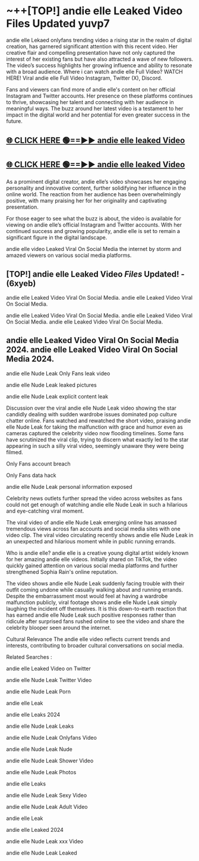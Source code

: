 # ~++[TOP!] andie elle Leaked Video Files Updated yuvp7

 andie elle Lekaed onlyfans trending video a rising star in the realm of digital creation, has garnered significant attention with this recent video. Her creative flair and compelling presentation have not only captured the interest of her existing fans but have also attracted a wave of new followers. The video’s success highlights her growing influence and ability to resonate with a broad audience.
Where i can watch  andie elle Full Video? WATCH HERE! Viral  andie elle Full Video Instagram, Twitter (X), Discord.


Fans and viewers can find more of  andie elle's content on her official Instagram and Twitter accounts. Her presence on these platforms continues to thrive, showcasing her talent and connecting with her audience in meaningful ways. The buzz around her latest video is a testament to her impact in the digital world and her potential for even greater success in the future.


## [🌐 CLICK HERE 🟢==►►  andie elle leaked Video ](https://onlyclips.site?title=andie_elle&ref=git)

## [🌐 CLICK HERE 🟢==►►  andie elle leaked Video ](https://onlyclips.site?title=andie_elle&ref=git)


As a prominent digital creator,  andie elle’s video showcases her engaging personality and innovative content, further solidifying her influence in the online world. The reaction from her audience has been overwhelmingly positive, with many praising her for her originality and captivating presentation.

For those eager to see what the buzz is about, the video is available for viewing on  andie elle’s official Instagram and Twitter accounts. With her continued success and growing popularity,  andie elle is set to remain a significant figure in the digital landscape.


  andie elle video Leaked Viral On Social Media the internet by storm and amazed viewers on various social media platforms.


## [TOP!]  andie elle Leaked Video *Files* Updated! - (6xyeb) 

 andie elle Leaked Video Viral On Social Media. andie elle Leaked Video Viral On Social Media.

 andie elle Leaked Video Viral On Social Media. andie elle Leaked Video Viral On Social Media. andie elle Leaked Video Viral On Social Media.


##  andie elle Leaked Video Viral On Social Media 2024. andie elle Leaked Video Viral On Social Media 2024.
 andie elle Nude Leak Only Fans leak video

 andie elle Nude Leak leaked pictures

 andie elle Nude Leak explicit content leak

Discussion over the viral  andie elle Nude Leak video showing the star candidly dealing with sudden wardrobe issues dominated pop culture chatter online. Fans watched and rewatched the short video, praising  andie elle Nude Leak for taking the malfunction with grace and humor even as cameras captured the celebrity video now flooding timelines. Some fans have scrutinized the viral clip, trying to discern what exactly led to the star appearing in such a silly viral video, seemingly unaware they were being filmed.


Only Fans account breach

Only Fans data hack

 andie elle Nude Leak personal information exposed

Celebrity news outlets further spread the video across websites as fans could not get enough of watching  andie elle Nude Leak in such a hilarious and eye-catching viral moment.


The viral video of  andie elle Nude Leak emerging online has amassed tremendous views across fan accounts and social media sites with one video clip. The viral video circulating recently shows  andie elle Nude Leak in an unexpected and hilarious moment while in public running errands.


Who is  andie elle?  andie elle is a creative young digital artist widely known for her amazing  andie elle videos. Initially shared on TikTok, the video quickly gained attention on various social media platforms and further strengthened Sophia Rain's online reputation.

The video shows  andie elle Nude Leak suddenly facing trouble with their outfit coming undone while casually walking about and running errands. Despite the embarrassment most would feel at having a wardrobe malfunction publicly, viral footage shows  andie elle Nude Leak simply laughing the incident off themselves. It is this down-to-earth reaction that has earned  andie elle Nude Leak such positive responses rather than ridicule after surprised fans rushed online to see the video and share the celebrity blooper seen around the internet.

Cultural Relevance The  andie elle video reflects current trends and interests, contributing to broader cultural conversations on social media.

Related Searches :

 andie elle Leaked Video on Twitter

 andie elle Nude Leak Twitter Video

 andie elle Nude Leak Porn

 andie elle Leak 

 andie elle Leaks 2024

 andie elle Nude Leak Leaks

 andie elle Nude Leak Onlyfans Video

 andie elle Nude Leak Nude

 andie elle Nude Leak Shower Video

 andie elle Nude Leak Photos

 andie elle Leaks

 andie elle Nude Leak Sexy Video

 andie elle Nude Leak Adult Video

 andie elle Leak

 andie elle Leaked 2024

 andie elle Nude Leak xxx Video

 andie elle Nude Leak Leaked